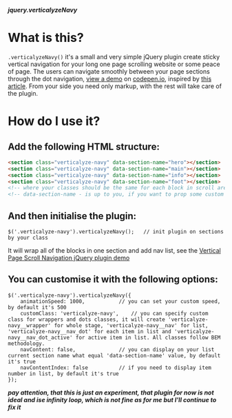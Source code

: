 ***jquery.verticalyzeNavy***

What is this?
============
`.verticalyzeNavy()` it's a small and very simple jQuery plugin create sticky vertical navigation for your long one page scrolling website or some peace of page. The users can navigate smoothly between your page sections through the dot navigation, [view a demo][1] on [codepen.io][1], inspired by [this article][2]. From your side you need only markup, with the rest will take care of the plugin.

[1]: https://codepen.io/tsurule/pen/aGdBzb
[2]: https://codyhouse.co/gem/vertical-fixed-navigation


How do I use it?
===============

Add the following HTML structure:
--------------------------------
```html
<section class="verticalyze-navy" data-section-name="hero"></section>
<section class="verticalyze-navy" data-section-name="main"></section>
<section class="verticalyze-navy" data-section-name="info"></section>
<section class="verticalyze-navy" data-section-name="foot"></section>
<!-- where your classes should be the same for each block in scroll area, for plugin init -->
<!-- data-section-name - is up to you, if you want to prop some custom label -->
```
And then initialise the plugin:
------------------------------

	$('.verticalyze-navy').verticalyzeNavy(); 	// init plugin on sections by your class

It will wrap all of the blocks in one section and add nav list, see the [Vertical Page Scroll Navigation jQuery plugin demo][1]		

You can customise it with the following options:
-----------------------------------------------

	$('.verticalyze-navy').verticalyzeNavy({
		animationSpeed: 1000,			// you can set your custom speed, by default it's 500
		customClass: 'verticalyze-navy',	// you can specify custom class for wrappers and dots classes, it will create 'verticalyze-navy__wrapper' for whole stage, 'verticalyze-navy__nav' for list, 'verticalyze-navy__nav_dot' for each item in list and 'verticalyze-navy__nav_dot_active' for active item in list. All classes follow BEM methodology. 
		navContent: false,  			// you can display on your list current section name what equal 'data-section-name' value, by default it's true
		navContentIndex: false  		// if you need to display item number in list, by default it's true
	});

***pay attention, that this is just an experiment, that plugin for now is not ideal and ise infinity loop, which is not fine as for me but I'll continue to fix it***
